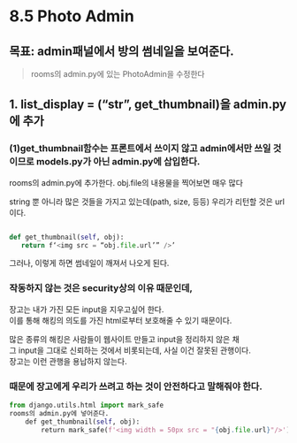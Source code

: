 # 8.5 Photo Admin

## 목표: admin패널에서 방의 썸네일을 보여준다.

> rooms의 admin.py에 있는 PhotoAdmin을 수정한다

## 1. list_display = (“**str**”, get_thumbnail)을 admin.py에 추가

### (1)get_thumbnail함수는 프론트에서 쓰이지 않고 admin에서만 쓰일 것이므로 models.py가 아닌 admin.py에 삽입한다.

rooms의 admin.py에 추가한다.
obj.file의 내용물을 찍어보면 매우 많다

string 뿐 아니라 많은 것들을 가지고 있는데(path, size, 등등)
우리가 리턴할 것은 url이다.

```python

def get_thumbnail(self, obj):
   return f‘<img src = “obj.file.url’” />’
```

그러나, 이렇게 하면 썸네일이 깨져서 나오게 된다.

### 작동하지 않는 것은 security상의 이유 때문인데,

장고는 내가 가진 모든 input을 지우고싶어 한다.  
이를 통해 해킹의 의도를 가진 html로부터 보호해줄 수 있기 때문이다.

많은 종류의 해킹은 사람들이 웹사이트 만들고 input을 정리하지 않은 채  
그 input을 그대로 신뢰하는 것에서 비롯되는데, 사실 이건 잘못된 관행이다.  
장고는 이런 관행을 용납하지 않는다.

### 때문에 장고에게 우리가 쓰려고 하는 것이 안전하다고 말해줘야 한다.

```python
from django.utils.html import mark_safe
rooms의 admin.py에 넣어준다.
    def get_thumbnail(self, obj):
        return mark_safe(f'<img width = 50px src = "{obj.file.url}"/>')
```
